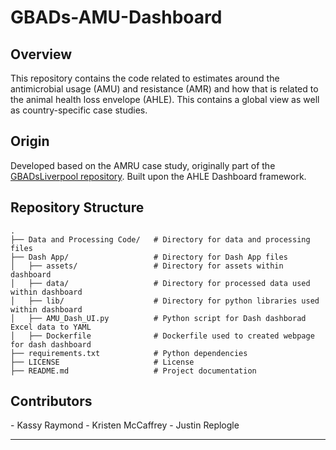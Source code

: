 # GBADs-AMU-Dashboard

<h2>Overview</h2>

This repository contains the code related to estimates around the antimicrobial usage (AMU) and resistance (AMR) and how that is related to the animal health loss envelope (AHLE). 
This contains a global view as well as country-specific case studies.

<h2>Origin</h2>

Developed based on the AMRU case study, originally part of the [GBADsLiverpool repository](https://github.com/GBADsInformatics/GBADsLiverpool).
Built upon the AHLE Dashboard framework.

<h2>Repository Structure</h2>

```
.
├── Data and Processing Code/   # Directory for data and processing files
├── Dash App/          			# Directory for Dash App files
│   ├── assets/			    	# Directory for assets within dashboard
│   ├── data/			     	# Directory for processed data used within dashboard
│   ├── lib/			     	# Directory for python libraries used within dashboard
│   ├── AMU_Dash_UI.py  		# Python script for Dash dashborad Excel data to YAML
│   ├── Dockerfile		     	# Dockerfile used to created webpage for dash dashboard
├── requirements.txt        	# Python dependencies
├── LICENSE		            	# License
├── README.md               	# Project documentation
```

<h2>Contributors</h2>
- Kassy Raymond 
- Kristen McCaffrey
- Justin Replogle

---

